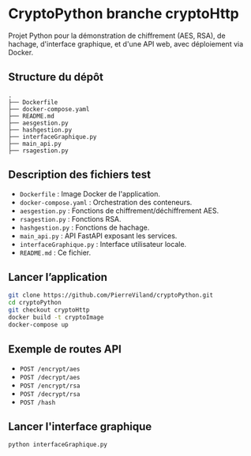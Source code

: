 # CryptoPython branche cryptoHttp

Projet Python pour la démonstration de chiffrement (AES, RSA), de hachage, d'interface graphique, et d'une API web, avec déploiement via Docker.

## Structure du dépôt

```
.
├── Dockerfile
├── docker-compose.yaml
├── README.md
├── aesgestion.py
├── hashgestion.py
├── interfaceGraphique.py
├── main_api.py
├── rsagestion.py
```

##  Description des fichiers test

- `Dockerfile` : Image Docker de l'application.
- `docker-compose.yaml` : Orchestration des conteneurs.
- `aesgestion.py` : Fonctions de chiffrement/déchiffrement AES.
- `rsagestion.py` : Fonctions RSA.
- `hashgestion.py` : Fonctions de hachage.
- `main_api.py` : API FastAPI exposant les services.
- `interfaceGraphique.py` : Interface utilisateur locale.
- `README.md` : Ce fichier.

## Lancer l’application

```bash
git clone https://github.com/PierreViland/cryptoPython.git
cd cryptoPython
git checkout cryptoHttp
docker build -t cryptoImage
docker-compose up 
```

## Exemple de routes API

- `POST /encrypt/aes`
- `POST /decrypt/aes`
- `POST /encrypt/rsa`
- `POST /decrypt/rsa`
- `POST /hash`

## Lancer l'interface graphique

```bash
python interfaceGraphique.py
```
